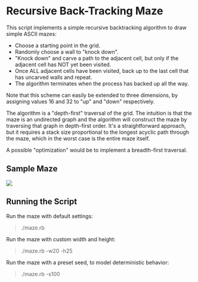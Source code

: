 Recursive Back-Tracking Maze
============================

This script implements a simple recursive backtracking algorithm to draw simple ASCII mazes:

* Choose a starting point in the grid.
* Randomly choose a wall to "knock down". 
* "Knock down" and carve a path to the adjacent cell, but only if the adjacent cell has NOT yet been visited.
* Once ALL adjacent cells have been visited, back up to the last cell that has uncarved walls and repeat.
* The algorithm terminates when the process has backed up all the way.

Note that this scheme can easily be extended to three dimensions, by assigning values 16 and 32 to "up" and "down" respectively.

The algorithm is a "depth-first" traversal of the grid. The intuition is that the maze is an undirected graph and the algorithm will construct the maze by traversing that graph in depth-first order. It's a straightforward approach, but it requires a stack size proportional to the longest acyclic path through the maze, which in the worst case is the entire maze itself.

A possible "optimization" would be to implement a breadth-first traversal.

Sample Maze
-----------
[![](http://farm6.static.flickr.com/5023/5599940326_80d2183d6b_m.jpg)](http://farm6.static.flickr.com/5023/5599940326_80d2183d6b_m.jpg)

Running the Script
------------------

Run the maze with default settings:
> ./maze.rb

Run the maze with custom width and height:
> ./maze.rb -w20 -h25

Run the maze with a preset seed, to model deterministic behavior:
> ./maze.rb -s100

